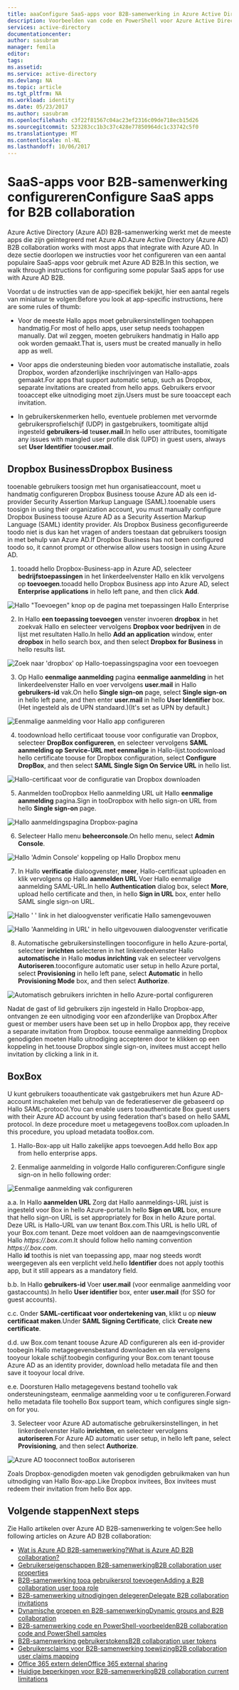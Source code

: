 ```yaml
---
title: aaaConfigure SaaS-apps voor B2B-samenwerking in Azure Active Directory | Microsoft Docs
description: Voorbeelden van code en PowerShell voor Azure Active Directory B2B-samenwerking
services: active-directory
documentationcenter: 
author: sasubram
manager: femila
editor: 
tags: 
ms.assetid: 
ms.service: active-directory
ms.devlang: NA
ms.topic: article
ms.tgt_pltfrm: NA
ms.workload: identity
ms.date: 05/23/2017
ms.author: sasubram
ms.openlocfilehash: c3f22f81567c04ac23ef2316c09de718ecb15d26
ms.sourcegitcommit: 523283cc1b3c37c428e77850964dc1c33742c5f0
ms.translationtype: MT
ms.contentlocale: nl-NL
ms.lasthandoff: 10/06/2017
---
```

# <a name="configure-saas-apps-for-b2b-collaboration"></a><span data-ttu-id="aa1f4-103">SaaS-apps voor B2B-samenwerking configureren</span><span class="sxs-lookup"><span data-stu-id="aa1f4-103">Configure SaaS apps for B2B collaboration</span></span>

<span data-ttu-id="aa1f4-104">Azure Active Directory (Azure AD) B2B-samenwerking werkt met de meeste apps die zijn geïntegreerd met Azure AD.</span><span class="sxs-lookup"><span data-stu-id="aa1f4-104">Azure Active Directory (Azure AD) B2B collaboration works with most apps that integrate with Azure AD.</span></span> <span data-ttu-id="aa1f4-105">In deze sectie doorlopen we instructies voor het configureren van een aantal populaire SaaS-apps voor gebruik met Azure AD B2B.</span><span class="sxs-lookup"><span data-stu-id="aa1f4-105">In this section, we walk through instructions for configuring some popular SaaS apps for use with Azure AD B2B.</span></span>

<span data-ttu-id="aa1f4-106">Voordat u de instructies van de app-specifiek bekijkt, hier een aantal regels van miniatuur te volgen:</span><span class="sxs-lookup"><span data-stu-id="aa1f4-106">Before you look at app-specific instructions, here are some rules of thumb:</span></span>

* <span data-ttu-id="aa1f4-107">Voor de meeste Hallo apps moet gebruikersinstellingen toohappen handmatig.</span><span class="sxs-lookup"><span data-stu-id="aa1f4-107">For most of hello apps, user setup needs toohappen manually.</span></span> <span data-ttu-id="aa1f4-108">Dat wil zeggen, moeten gebruikers handmatig in Hallo app ook worden gemaakt.</span><span class="sxs-lookup"><span data-stu-id="aa1f4-108">That is, users must be created manually in hello app as well.</span></span>

* <span data-ttu-id="aa1f4-109">Voor apps die ondersteuning bieden voor automatische installatie, zoals Dropbox, worden afzonderlijke inschrijvingen van Hallo-apps gemaakt.</span><span class="sxs-lookup"><span data-stu-id="aa1f4-109">For apps that support automatic setup, such as Dropbox, separate invitations are created from hello apps.</span></span> <span data-ttu-id="aa1f4-110">Gebruikers ervoor tooaccept elke uitnodiging moet zijn.</span><span class="sxs-lookup"><span data-stu-id="aa1f4-110">Users must be sure tooaccept each invitation.</span></span>

* <span data-ttu-id="aa1f4-111">In gebruikerskenmerken hello, eventuele problemen met vervormde gebruikersprofielschijf (UDP) in gastgebruikers, toomitigate altijd ingesteld **gebruikers-id** te**user.mail**.</span><span class="sxs-lookup"><span data-stu-id="aa1f4-111">In hello user attributes, toomitigate any issues with mangled user profile disk (UPD) in guest users, always set **User Identifier** too**user.mail**.</span></span>


## <a name="dropbox-business"></a><span data-ttu-id="aa1f4-112">Dropbox Business</span><span class="sxs-lookup"><span data-stu-id="aa1f4-112">Dropbox Business</span></span>

<span data-ttu-id="aa1f4-113">tooenable gebruikers toosign met hun organisatieaccount, moet u handmatig configureren Dropbox Business toouse Azure AD als een id-provider Security Assertion Markup Language (SAML).</span><span class="sxs-lookup"><span data-stu-id="aa1f4-113">tooenable users toosign in using their organization account, you must manually configure Dropbox Business toouse Azure AD as a Security Assertion Markup Language (SAML) identity provider.</span></span> <span data-ttu-id="aa1f4-114">Als Dropbox Business geconfigureerde toodo niet is dus kan het vragen of anders toestaan dat gebruikers toosign in met behulp van Azure AD.</span><span class="sxs-lookup"><span data-stu-id="aa1f4-114">If Dropbox Business has not been configured toodo so, it cannot prompt or otherwise allow users toosign in using Azure AD.</span></span>

1. <span data-ttu-id="aa1f4-115">tooadd hello Dropbox-Business-app in Azure AD, selecteer **bedrijfstoepassingen** in het linkerdeelvenster Hallo en klik vervolgens op **toevoegen**.</span><span class="sxs-lookup"><span data-stu-id="aa1f4-115">tooadd hello Dropbox Business app into Azure AD, select **Enterprise applications** in hello left pane, and then click **Add**.</span></span>

  ![Hallo "Toevoegen" knop op de pagina met toepassingen Hallo Enterprise](media/active-directory-b2b-configure-saas-apps/add-dropbox.png)

2. <span data-ttu-id="aa1f4-117">In Hallo **een toepassing toevoegen** venster invoeren **dropbox** in het zoekvak Hallo en selecteer vervolgens **Dropbox voor bedrijven** in de lijst met resultaten Hallo.</span><span class="sxs-lookup"><span data-stu-id="aa1f4-117">In hello **Add an application** window, enter **dropbox** in hello search box, and then select **Dropbox for Business** in hello results list.</span></span>

  ![Zoek naar 'dropbox' op Hallo-toepassingspagina voor een toevoegen](media/active-directory-b2b-configure-saas-apps/add-app-dialog.png)

3. <span data-ttu-id="aa1f4-119">Op Hallo **eenmalige aanmelding** pagina **eenmalige aanmelding** in het linkerdeelvenster Hallo en voer vervolgens **user.mail** in Hallo **gebruikers-id** vak.</span><span class="sxs-lookup"><span data-stu-id="aa1f4-119">On hello **Single sign-on** page, select **Single sign-on** in hello left pane, and then enter **user.mail** in hello **User Identifier** box.</span></span> <span data-ttu-id="aa1f4-120">(Het ingesteld als de UPN standaard.)</span><span class="sxs-lookup"><span data-stu-id="aa1f4-120">(It's set as UPN by default.)</span></span>

  ![Eenmalige aanmelding voor Hallo app configureren](media/active-directory-b2b-configure-saas-apps/configure-app-sso.png)

4. <span data-ttu-id="aa1f4-122">toodownload hello certificaat toouse voor configuratie van Dropbox, selecteer **DropBox configureren**, en selecteer vervolgens **SAML aanmelding op Service-URL met eenmalige** in Hallo-lijst.</span><span class="sxs-lookup"><span data-stu-id="aa1f4-122">toodownload hello certificate toouse for Dropbox configuration, select **Configure DropBox**, and then select **SAML Single Sign On Service URL** in hello list.</span></span>

  ![Hallo-certificaat voor de configuratie van Dropbox downloaden](media/active-directory-b2b-configure-saas-apps/download-certificate.png)

5. <span data-ttu-id="aa1f4-124">Aanmelden tooDropbox Hello aanmelding URL uit Hallo **eenmalige aanmelding** pagina.</span><span class="sxs-lookup"><span data-stu-id="aa1f4-124">Sign in tooDropbox with hello sign-on URL from hello **Single sign-on** page.</span></span>

  ![Hallo aanmeldingspagina Dropbox-pagina](media/active-directory-b2b-configure-saas-apps/sign-in-to-dropbox.png)

6. <span data-ttu-id="aa1f4-126">Selecteer Hallo menu **beheerconsole**.</span><span class="sxs-lookup"><span data-stu-id="aa1f4-126">On hello menu, select **Admin Console**.</span></span>

  ![Hallo 'Admin Console' koppeling op Hallo Dropbox menu](media/active-directory-b2b-configure-saas-apps/dropbox-menu.png)

7. <span data-ttu-id="aa1f4-128">In Hallo **verificatie** dialoogvenster, **meer**, Hallo-certificaat uploaden en klik vervolgens op Hallo **aanmelden URL** Voer Hallo eenmalige aanmelding SAML-URL.</span><span class="sxs-lookup"><span data-stu-id="aa1f4-128">In hello **Authentication** dialog box, select **More**, upload hello certificate and then, in hello **Sign in URL** box, enter hello SAML single sign-on URL.</span></span>

  ![Hallo ' ' link in het dialoogvenster verificatie Hallo samengevouwen](media/active-directory-b2b-configure-saas-apps/dropbox-auth-01.png)

  ![Hallo 'Aanmelding in URL' in hello uitgevouwen dialoogvenster verificatie](media/active-directory-b2b-configure-saas-apps/paste-single-sign-on-URL.png)

8. <span data-ttu-id="aa1f4-131">Automatische gebruikersinstellingen tooconfigure in hello Azure-portal, selecteer **inrichten** selecteren in het linkerdeelvenster Hallo **automatische** in Hallo **modus inrichting** vak en selecteer vervolgens **Autoriseren**.</span><span class="sxs-lookup"><span data-stu-id="aa1f4-131">tooconfigure automatic user setup in hello Azure portal, select **Provisioning** in hello left pane, select **Automatic** in hello **Provisioning Mode** box, and then select **Authorize**.</span></span>

  ![Automatisch gebruikers inrichten in hello Azure-portal configureren](media/active-directory-b2b-configure-saas-apps/set-up-automatic-provisioning.png)

<span data-ttu-id="aa1f4-133">Nadat de gast of lid gebruikers zijn ingesteld in Hallo Dropbox-app, ontvangen ze een uitnodiging voor een afzonderlijke van Dropbox.</span><span class="sxs-lookup"><span data-stu-id="aa1f4-133">After guest or member users have been set up in hello Dropbox app, they receive a separate invitation from Dropbox.</span></span> <span data-ttu-id="aa1f4-134">toouse eenmalige aanmelding Dropbox genodigden moeten Hallo uitnodiging accepteren door te klikken op een koppeling in het.</span><span class="sxs-lookup"><span data-stu-id="aa1f4-134">toouse Dropbox single sign-on, invitees must accept hello invitation by clicking a link in it.</span></span>

## <a name="box"></a><span data-ttu-id="aa1f4-135">Box</span><span class="sxs-lookup"><span data-stu-id="aa1f4-135">Box</span></span>
<span data-ttu-id="aa1f4-136">U kunt gebruikers tooauthenticate vak gastgebruikers met hun Azure AD-account inschakelen met behulp van de federatieserver die gebaseerd op Hallo SAML-protocol.</span><span class="sxs-lookup"><span data-stu-id="aa1f4-136">You can enable users tooauthenticate Box guest users with their Azure AD account by using federation that's based on hello SAML protocol.</span></span> <span data-ttu-id="aa1f4-137">In deze procedure moet u metagegevens tooBox.com uploaden.</span><span class="sxs-lookup"><span data-stu-id="aa1f4-137">In this procedure, you upload metadata tooBox.com.</span></span>

1. <span data-ttu-id="aa1f4-138">Hallo-Box-app uit Hallo zakelijke apps toevoegen.</span><span class="sxs-lookup"><span data-stu-id="aa1f4-138">Add hello Box app from hello enterprise apps.</span></span>

2. <span data-ttu-id="aa1f4-139">Eenmalige aanmelding in volgorde Hallo configureren:</span><span class="sxs-lookup"><span data-stu-id="aa1f4-139">Configure single sign-on in hello following order:</span></span>

  ![Eenmalige aanmelding vak configureren](media/active-directory-b2b-configure-saas-apps/configure-box-sso.png)

 <span data-ttu-id="aa1f4-141">a.</span><span class="sxs-lookup"><span data-stu-id="aa1f4-141">a.</span></span> <span data-ttu-id="aa1f4-142">In Hallo **aanmelden URL** Zorg dat Hallo aanmeldings-URL juist is ingesteld voor Box in hello Azure-portal.</span><span class="sxs-lookup"><span data-stu-id="aa1f4-142">In hello **Sign on URL** box, ensure that hello sign-on URL is set appropriately for Box in hello Azure portal.</span></span> <span data-ttu-id="aa1f4-143">Deze URL is Hallo-URL van uw tenant Box.com.</span><span class="sxs-lookup"><span data-stu-id="aa1f4-143">This URL is hello URL of your Box.com tenant.</span></span> <span data-ttu-id="aa1f4-144">Deze moet voldoen aan de naamgevingsconventie Hallo *https://.box.com*.</span><span class="sxs-lookup"><span data-stu-id="aa1f4-144">It should follow hello naming convention *https://.box.com*.</span></span>  
 <span data-ttu-id="aa1f4-145">Hallo **id** toothis is niet van toepassing app, maar nog steeds wordt weergegeven als een verplicht veld.</span><span class="sxs-lookup"><span data-stu-id="aa1f4-145">hello **Identifier** does not apply toothis app, but it still appears as a mandatory field.</span></span>

 <span data-ttu-id="aa1f4-146">b.</span><span class="sxs-lookup"><span data-stu-id="aa1f4-146">b.</span></span> <span data-ttu-id="aa1f4-147">In Hallo **gebruikers-id** Voer **user.mail** (voor eenmalige aanmelding voor gastaccounts).</span><span class="sxs-lookup"><span data-stu-id="aa1f4-147">In hello **User identifier** box, enter **user.mail** (for SSO for guest accounts).</span></span>

 <span data-ttu-id="aa1f4-148">c.</span><span class="sxs-lookup"><span data-stu-id="aa1f4-148">c.</span></span> <span data-ttu-id="aa1f4-149">Onder **SAML-certificaat voor ondertekening van**, klikt u op **nieuw certificaat maken**.</span><span class="sxs-lookup"><span data-stu-id="aa1f4-149">Under **SAML Signing Certificate**, click **Create new certificate**.</span></span>

 <span data-ttu-id="aa1f4-150">d.</span><span class="sxs-lookup"><span data-stu-id="aa1f4-150">d.</span></span> <span data-ttu-id="aa1f4-151">uw Box.com tenant toouse Azure AD configureren als een id-provider toobegin Hallo metagegevensbestand downloaden en sla vervolgens tooyour lokale schijf.</span><span class="sxs-lookup"><span data-stu-id="aa1f4-151">toobegin configuring your Box.com tenant toouse Azure AD as an identity provider, download hello metadata file and then save it tooyour local drive.</span></span>

 <span data-ttu-id="aa1f4-152">e.</span><span class="sxs-lookup"><span data-stu-id="aa1f4-152">e.</span></span> <span data-ttu-id="aa1f4-153">Doorsturen Hallo metagegevens bestand toohello vak ondersteuningsteam, eenmalige aanmelding voor u te configureren.</span><span class="sxs-lookup"><span data-stu-id="aa1f4-153">Forward hello metadata file toohello Box support team, which configures single sign-on for you.</span></span>

3. <span data-ttu-id="aa1f4-154">Selecteer voor Azure AD automatische gebruikersinstellingen, in het linkerdeelvenster Hallo **inrichten**, en selecteer vervolgens **autoriseren**.</span><span class="sxs-lookup"><span data-stu-id="aa1f4-154">For Azure AD automatic user setup, in hello left pane, select **Provisioning**, and then select **Authorize**.</span></span>

  ![Azure AD tooconnect tooBox autoriseren](media/active-directory-b2b-configure-saas-apps/auth-azure-ad-to-connect-to-box.png)

<span data-ttu-id="aa1f4-156">Zoals Dropbox-genodigden moeten vak genodigden gebruikmaken van hun uitnodiging van Hallo Box-app.</span><span class="sxs-lookup"><span data-stu-id="aa1f4-156">Like Dropbox invitees, Box invitees must redeem their invitation from hello Box app.</span></span>

## <a name="next-steps"></a><span data-ttu-id="aa1f4-157">Volgende stappen</span><span class="sxs-lookup"><span data-stu-id="aa1f4-157">Next steps</span></span>

<span data-ttu-id="aa1f4-158">Zie Hallo artikelen over Azure AD B2B-samenwerking te volgen:</span><span class="sxs-lookup"><span data-stu-id="aa1f4-158">See hello following articles on Azure AD B2B collaboration:</span></span>

* [<span data-ttu-id="aa1f4-159">Wat is Azure AD B2B-samenwerking?</span><span class="sxs-lookup"><span data-stu-id="aa1f4-159">What is Azure AD B2B collaboration?</span></span>](active-directory-b2b-what-is-azure-ad-b2b.md)
* [<span data-ttu-id="aa1f4-160">Gebruikerseigenschappen B2B-samenwerking</span><span class="sxs-lookup"><span data-stu-id="aa1f4-160">B2B collaboration user properties</span></span>](active-directory-b2b-user-properties.md)
* [<span data-ttu-id="aa1f4-161">B2B-samenwerking tooa gebruikersrol toevoegen</span><span class="sxs-lookup"><span data-stu-id="aa1f4-161">Adding a B2B collaboration user tooa role</span></span>](active-directory-b2b-add-guest-to-role.md)
* [<span data-ttu-id="aa1f4-162">B2B-samenwerking uitnodigingen delegeren</span><span class="sxs-lookup"><span data-stu-id="aa1f4-162">Delegate B2B collaboration invitations</span></span>](active-directory-b2b-delegate-invitations.md)
* [<span data-ttu-id="aa1f4-163">Dynamische groepen en B2B-samenwerking</span><span class="sxs-lookup"><span data-stu-id="aa1f4-163">Dynamic groups and B2B collaboration</span></span>](active-directory-b2b-dynamic-groups.md)
* [<span data-ttu-id="aa1f4-164">B2B-samenwerking code en PowerShell-voorbeelden</span><span class="sxs-lookup"><span data-stu-id="aa1f4-164">B2B collaboration code and PowerShell samples</span></span>](active-directory-b2b-code-samples.md)
* [<span data-ttu-id="aa1f4-165">B2B-samenwerking gebruikerstokens</span><span class="sxs-lookup"><span data-stu-id="aa1f4-165">B2B collaboration user tokens</span></span>](active-directory-b2b-user-token.md)
* [<span data-ttu-id="aa1f4-166">Gebruikersclaims voor B2B-samenwerking toewijzing</span><span class="sxs-lookup"><span data-stu-id="aa1f4-166">B2B collaboration user claims mapping</span></span>](active-directory-b2b-claims-mapping.md)
* [<span data-ttu-id="aa1f4-167">Office 365 extern delen</span><span class="sxs-lookup"><span data-stu-id="aa1f4-167">Office 365 external sharing</span></span>](active-directory-b2b-o365-external-user.md)
* [<span data-ttu-id="aa1f4-168">Huidige beperkingen voor B2B-samenwerking</span><span class="sxs-lookup"><span data-stu-id="aa1f4-168">B2B collaboration current limitations</span></span>](active-directory-b2b-current-limitations.md)
